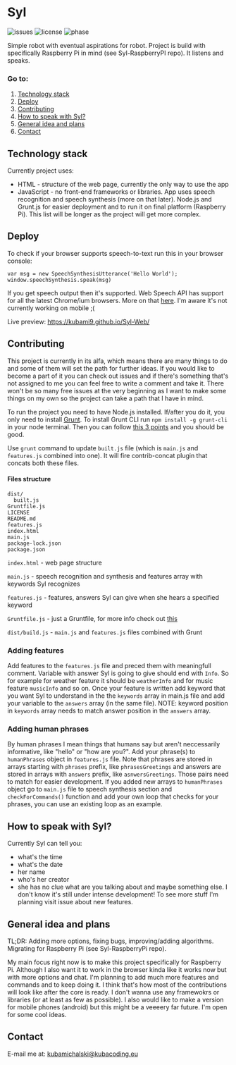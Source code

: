 # Syl


![issues](https://img.shields.io/github/issues/kubami9/Syl-Web.svg)
![license](https://img.shields.io/github/license/kubami9/Syl-Web.svg)
![phase](https://img.shields.io/badge/phase-alpha-red.svg)


Simple robot with eventual aspirations for robot. Project is build with specifically Raspberry Pi in mind (see Syl-RaspberryPI repo). It listens and speaks.

### Go to:
1. [Technology stack](#technology-stack)
2. [Deploy](#deploy)
3. [Contributing](#contributing)
4. [How to speak with Syl?](#how-to-speak-with-syl)
5. [General idea and plans](#general-idea-and-plans)
6. [Contact](#contact)

## Technology stack
Currently project uses:
 - HTML - structure of the web page, currently the only way to use the app
 - JavaScript - no front-end frameworks or libraries. App uses speech recognition and speech synthesis (more on that later). Node.js and Grunt.js for easier deployment and to run it on final platform (Raspberry Pi).
This list will be longer as the project will get more complex.

## Deploy
To check if your browser supports speech-to-text run this in your browser console:
```
var msg = new SpeechSynthesisUtterance('Hello World');
window.speechSynthesis.speak(msg)
```
If you get speech output then it's supported. Web Speech API has support for all the latest Chrome/ium browsers. More on that [here](https://developer.mozilla.org/en-US/docs/Web/API/Web_Speech_API#Browser_compatibility). I'm aware it's not currently working on mobile ;(


Live preview: https://kubami9.github.io/Syl-Web/

## Contributing
This project is currently in its alfa, which means there are many things to do and some of them will set the path for further ideas. If you would like to become a part of it you can check out issues and if there's something that's not assigned to me you can feel free to write a comment and take it. There won't be so many free issues at the very beginning as I want to make some things on my own so the project can take a path that I have in mind.


To run the project you need to have Node.js installed. If/after you do it, you only need to install [Grunt](https://gruntjs.com/).
To install Grunt CLI run `npm install -g grunt-cli` in your node terminal. Then you can follow [this 3 points](https://gruntjs.com/getting-started#working-with-an-existing-grunt-project) and you should be good.


Use `grunt` command to update `built.js` file (which is `main.js` and `features.js` combined into one). It will fire contrib-concat plugin that concats both these files.

#### Files structure
```
dist/
  built.js
Gruntfile.js
LICENSE
README.md
features.js
index.html
main.js
package-lock.json
package.json
```


`index.html` - web page structure

`main.js` - speech recognition and synthesis and features array with keywords Syl recognizes

`features.js` - features, answers Syl can give when she hears a specified keyword

`Gruntfile.js` - just a Gruntfile, for more info check out [this](https://gruntjs.com/getting-started)

`dist/build.js` - `main.js` and `features.js` files combined with Grunt

### Adding features
Add features to the `features.js` file and preced them with meaningfull comment. Variable with answer Syl is going to give should end with `Info`. So for example for weather feature it should be `weatherInfo` and for music feature `musicInfo` and so on. Once your feature is written add keyword that you want Syl to understand in the the `keywords` array in main.js file and add your variable to the `answers` array (in the same file).
NOTE: keyword position in `keywords` array needs to match answer position in the `answers` array.

### Adding human phrases
By human phrases I mean things that humans say but aren't neccessarily informative, like "hello" or "how are you?". Add your phrase(s) to `humanPhrases` object in `features.js` file. Note that phrases are stored in arrays starting with `phrases` prefix, like `phrasesGreetings` and answers are stored in arrays with `answers` prefix, like `asnwersGreetings`. Those pairs need to match for easier development. If you added new arrays to `humanPhrases` object go to `main.js` file to speech synthesis section and `checkForCommands()` function and add your own loop that checks for your phrases, you can use an existing loop as an example.

## How to speak with Syl?
Currently Syl can tell you:
- what's the time
- what's the date
- her name
- who's her creator
- she has no clue what are you talking about
and maybe something else. I don't know it's still under intense development! To see more stuff I'm planning visit issue about new features.

## General idea and plans
TL;DR: Adding more options, fixing bugs, improving/adding algorithms. Migrating for Raspberry Pi (see Syl-RaspberryPi repo).

My main focus right now is to make this project specifically for Raspberry Pi. Although I also want it to work in the browser kinda like it works now but with more options and chat. I'm planning to add much more features and commands and to keep doing it. I think that's how most of the contributions will look like after the core is ready. I don't wanna use any framewokrs or libraries (or at least as few as possible). I also would like to make a version for mobile phones (android) but this might be a veeeery far future. I'm open for some cool ideas.

## Contact
E-mail me at: kubamichalski@kubacoding.eu
